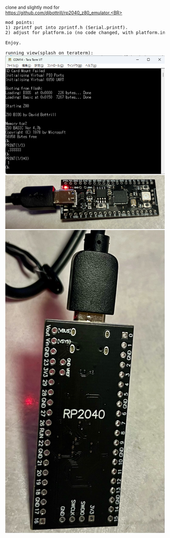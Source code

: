clone and slightly mod for https://github.com/djbottrill/rp2040_z80_emulator.<BR>
<PRE>
mod points:
1) zprintf put into zprintf.h (Serial.printf).
2) adjust for platform.io (no code changed, with platform.ini only)

Enjoy.<BR>
<a>running view(splash on teraterm):
<img src="https://github.com/cobwebkanamachi/rp2040_z80_emulator-slightlyMOD/blob/main/z80splash.png" alt="splash terminal image of this."></a>
<img src="https://github.com/cobwebkanamachi/rp2040_z80_emulator-slightlyMOD/blob/main/frontview.jpeg" alt="frontview of used RP2040">
<img src="https://github.com/cobwebkanamachi/rp2040_z80_emulator-slightlyMOD/blob/main/backview.jpeg" alt="backview of used RP2040">
</PRE>
